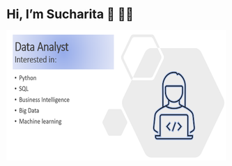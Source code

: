# Hi, I’m Sucharita :wave: :woman_technologist:
<img src = "https://github.com/sucharita1/sucharita1/blob/afa5f0acd59aecc037b2ab671606f6c7a8803b73/Data_Analyst.png" width = "700" height = "300" />

<!---
sucharita1/sucharita1 is a ✨ special ✨ repository because its `README.md` (this file) appears on your GitHub profile.
You can click the Preview link to take a look at your changes.
--->
